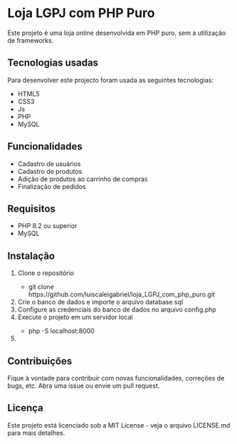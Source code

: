 <h1>Loja LGPJ com PHP Puro</h1>
Este projeto é uma loja online desenvolvida em PHP puro, sem a utilização de frameworks.
<h2>Tecnologias usadas</h2>
Para desenvolver este projecto foram usada as seguintes tecnologias:
<ul>
  <li>HTML5</li>
  <li>CSS3</li>
  <li>Js</li>
  <li>PHP</li>
  <li>MySQL</li>
</ul>
<h2>Funcionalidades</h2>
<ul>
  <li>Cadastro de usuários</li>
  <li>Cadastro de produtos</li>
  <li>Adição de produtos ao carrinho de compras</li>
  <li>Finalização de pedidos</li>
</ul>
<h2>Requisitos</h2>
<ul>
  <li>PHP 8.2 ou superior</li>
  <li>MySQL</li>
</ul>
<h2>Instalação</h2>
<ol>
  <li>Clone o repositório</li>
    <ul>
      <li>git clone https://github.com/luiscaleigabriel/loja_LGPJ_com_php_puro.git</li>
    </ul>
  <li>Crie o banco de dados e importe o arquivo database.sql</li>
  <li>Configure as credenciais do banco de dados no arquivo config.php</li>
  <li>Execute o projeto em um servidor local</li>
    <ul>
      <li>php -S localhost:8000</li>
    </ul>
  <li></li>
</ol>
<h2>Contribuições</h2>
Fique à vontade para contribuir com novas funcionalidades, correções de bugs, etc. Abra uma issue ou envie um pull request.
<h2>Licença</h2>
Este projeto está licenciado sob a MIT License - veja o arquivo LICENSE.md para mais detalhes.
